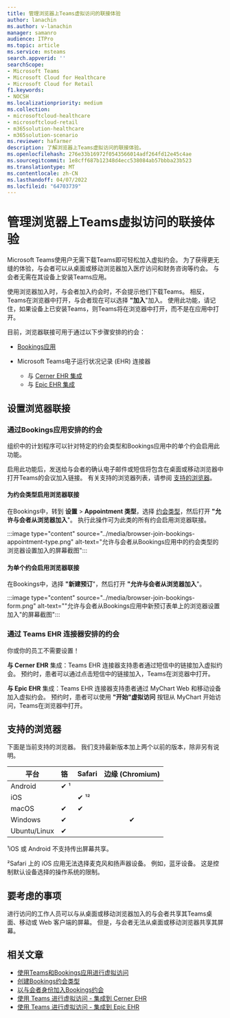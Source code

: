 ```yaml
---
title: 管理浏览器上Teams虚拟访问的联接体验
author: lanachin
ms.author: v-lanachin
manager: samanro
audience: ITPro
ms.topic: article
ms.service: msteams
search.appverid: ''
searchScope:
- Microsoft Teams
- Microsoft Cloud for Healthcare
- Microsoft Cloud for Retail
f1.keywords:
- NOCSH
ms.localizationpriority: medium
ms.collection:
- microsoftcloud-healthcare
- microsoftcloud-retail
- m365solution-healthcare
- m365solution-scenario
ms.reviewer: hafarmer
description: 了解浏览器上Teams虚拟访问的联接体验。
ms.openlocfilehash: 276e33b16972f0543566014adf264fd12e45c4ae
ms.sourcegitcommit: 1e8cff687b12348d4ecc538084ab57bbba23b523
ms.translationtype: MT
ms.contentlocale: zh-CN
ms.lasthandoff: 04/07/2022
ms.locfileid: "64703739"
---
```

# <a name="manage-the-join-experience-for-teams-virtual-visits-on-browsers"></a>管理浏览器上Teams虚拟访问的联接体验

Microsoft Teams使用户无需下载Teams即可轻松加入虚拟约会。 为了获得更无缝的体验，与会者可以从桌面或移动浏览器加入医疗访问和财务咨询等约会。 与会者无需在其设备上安装Teams应用。

使用浏览器加入时，与会者加入约会时，不会提示他们下载Teams。 相反，Teams在浏览器中打开，与会者现在可以选择 **"加入**"加入。 使用此功能，请记住，如果设备上已安装Teams，则Teams将在浏览器中打开，而不是在应用中打开。

目前，浏览器联接可用于通过以下步骤安排的约会：

- [Bookings应用](https://support.microsoft.com/office/what-is-bookings-42d4e852-8e99-4d8f-9b70-d7fc93973cb5)
- Microsoft Teams电子运行状况记录 (EHR) 连接器

  - 与 [Cerner EHR 集成](healthcare/ehr-admin-cerner.md)
  - 与 [Epic EHR 集成](healthcare/ehr-admin.md)

## <a name="set-up-browser-join"></a>设置浏览器联接

### <a name="appointments-scheduled-through-the-bookings-app"></a>通过Bookings应用安排的约会

组织中的计划程序可以针对特定的约会类型和Bookings应用中的单个约会启用此功能。

启用此功能后，发送给与会者的确认电子邮件或短信将包含在桌面或移动浏览器中打开Teams的会议加入链接。 有关支持的浏览器列表，请参阅 [支持的浏览器](#supported-browsers)。

#### <a name="turn-on-browser-join-for-an-appointment-type"></a>为约会类型启用浏览器联接

在Bookings中，转到 **设置** > **Appointment 类型**，选择 [约会类型](https://support.microsoft.com/office/create-an-appointment-type-810eac77-6a65-4dc8-964d-c00eadf43887)，然后打开 **"允许与会者从浏览器加入**"。 执行此操作可为此类的所有约会启用浏览器联接。

:::image type="content" source="../media/browser-join-bookings-appointment-type.png" alt-text="允许与会者从Bookings应用中的约会类型的浏览器设置加入的屏幕截图":::

#### <a name="turn-on-browser-join-for-an-individual-appointment"></a>为单个约会启用浏览器联接

在Bookings中，选择 **"新建预订**"，然后打开 **"允许与会者从浏览器加入**"。

:::image type="content" source="../media/browser-join-bookings-form.png" alt-text="&quot;允许与会者从Bookings应用中新预订表单上的浏览器设置加入&quot;的屏幕截图":::

### <a name="appointments-scheduled-through-the-teams-ehr-connector"></a>通过 Teams EHR 连接器安排的约会

你或你的员工不需要设置！

**与 Cerner EHR** 集成：Teams EHR 连接器支持患者通过短信中的链接加入虚拟约会。 预约时，患者可以通过点击短信中的链接加入，Teams在浏览器中打开。

**与 Epic EHR** 集成：Teams EHR 连接器支持患者通过 MyChart Web 和移动设备加入虚拟约会。 预约时，患者可以使用 **"开始"虚拟访问** 按钮从 MyChart 开始访问，Teams在浏览器中打开。

## <a name="supported-browsers"></a>支持的浏览器

下面是当前支持的浏览器。 我们支持最新版本加上两个以前的版本，除非另有说明。

|平台  |铬 |Safari |边缘 (Chromium) |
|---------|:---|:---|:---:|
|Android   | &#x2714; &sup1;      |         |         |
|iOS    |         | &#x2714; &sup1;&sup2; |         |
|macOS     | &#x2714; | &#x2714;|         |
|Windows    | &#x2714; |   | &#x2714; |
|Ubuntu/Linux     | &#x2714;         |     |         |

&sup1;iOS 或 Android 不支持传出屏幕共享。

&sup2;Safari 上的 iOS 应用无法选择麦克风和扬声器设备。 例如，蓝牙设备。 这是控制默认设备选择的操作系统的限制。

## <a name="things-to-consider"></a>要考虑的事项

进行访问的工作人员可以与从桌面或移动浏览器加入的与会者共享其Teams桌面、移动或 Web 客户端的屏幕。 但是，与会者无法从桌面或移动浏览器共享其屏幕。

## <a name="related-articles"></a>相关文章

- [使用Teams和Bookings应用进行虚拟访问](bookings-virtual-visits.md)
- [创建Bookings约会类型](https://support.microsoft.com/office/create-an-appointment-type-810eac77-6a65-4dc8-964d-c00eadf43887)
- [以与会者身份加入Bookings约会](https://support.microsoft.com/office/join-a-bookings-appointment-as-an-attendee-95cea12d-2220-421f-a663-6efb20913c7f)
- [使用 Teams 进行虚拟访问 - 集成到 Cerner EHR](healthcare/ehr-admin-cerner.md)
- [使用 Teams 进行虚拟访问 - 集成到 Epic EHR](healthcare/ehr-admin.md)
